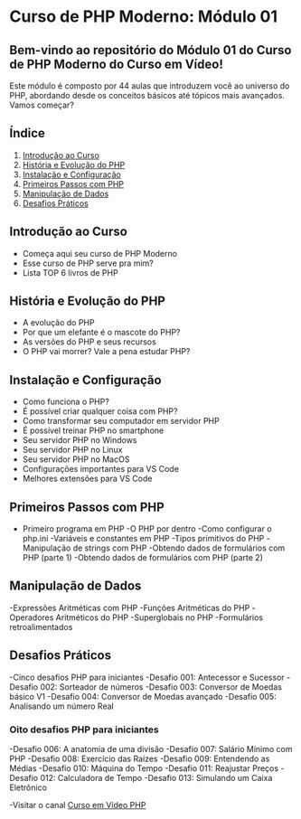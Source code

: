 # Curso de PHP Moderno: Módulo 01

## Bem-vindo ao repositório do Módulo 01 do Curso de PHP Moderno do Curso em Vídeo! 
Este módulo é composto por 44 aulas que introduzem você ao universo do PHP, abordando desde os conceitos básicos até tópicos mais avançados. Vamos começar?

## Índice
1. [Introdução ao Curso](#introdução-ao-curso)
2. [História e Evolução do PHP](#história-e-evolução-do-php)
3. [Instalação e Configuração](#instalação-e-configuração)
4. [Primeiros Passos com PHP](#primeiros-passos-com-php)
5. [Manipulação de Dados](#manipulação-de-dados)
6. [Desafios Práticos](#desafios-práticos)

## Introdução ao Curso
- Começa aqui seu curso de PHP Moderno
- Esse curso de PHP serve pra mim?
- Lista TOP 6 livros de PHP

## História e Evolução do PHP
- A evolução do PHP
- Por que um elefante é o mascote do PHP?
- As versões do PHP e seus recursos
- O PHP vai morrer? Vale a pena estudar PHP?

## Instalação e Configuração
- Como funciona o PHP?
- É possível criar qualquer coisa com PHP?
- Como transformar seu computador em servidor PHP
- É possível treinar PHP no smartphone
- Seu servidor PHP no Windows
- Seu servidor PHP no Linux
- Seu servidor PHP no MacOS
- Configurações importantes para VS Code
- Melhores extensões para VS Code

## Primeiros Passos com PHP
- Primeiro programa em PHP
-O PHP por dentro
-Como configurar o php.ini
-Variáveis e constantes em PHP
-Tipos primitivos do PHP
-Manipulação de strings com PHP
-Obtendo dados de formulários com PHP (parte 1)
-Obtendo dados de formulários com PHP (parte 2)

## Manipulação de Dados
-Expressões Aritméticas com PHP
-Funções Aritméticas do PHP
-Operadores Aritméticos do PHP
-Superglobais no PHP
-Formulários retroalimentados

## Desafios Práticos
-Cinco desafios PHP para iniciantes
-Desafio 001: Antecessor e Sucessor
-Desafio 002: Sorteador de números
-Desafio 003: Conversor de Moedas básico V1
-Desafio 004: Conversor de Moedas avançado
-Desafio 005: Analisando um número Real

### Oito desafios PHP para iniciantes
-Desafio 006: A anatomia de uma divisão
-Desafio 007: Salário Mínimo com PHP
-Desafio 008: Exercício das Raízes
-Desafio 009: Entendendo as Médias
-Desafio 010: Máquina do Tempo
-Desafio 011: Reajustar Preços
-Desafio 012: Calculadora de Tempo
-Desafio 013: Simulando um Caixa Eletrônico

-Visitar o canal [Curso em Vídeo PHP](https://www.youtube.com/watch?v=TfsO0BGvGn0&list=PLHz_AreHm4dlFPrCXCmd5g92860x_Pbr_)
